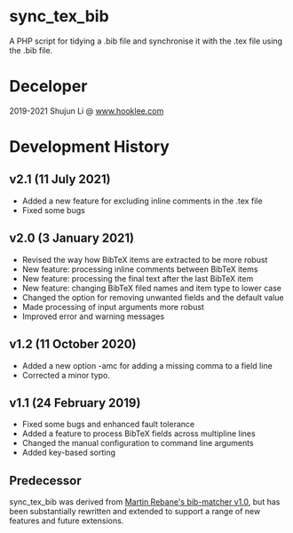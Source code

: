# sync_tex_bib
A PHP script for tidying a .bib file and synchronise it with the .tex file using the .bib file.

Deceloper
=======

2019-2021 Shujun Li @ www.hooklee.com

Development History
=======

v2.1 (11 July 2021)
----

* Added a new feature for excluding inline comments in the .tex file
* Fixed some bugs

v2.0 (3 January 2021)
----

* Revised the way how BibTeX items are extracted to be more robust
* New feature: processing inline comments between BibTeX items
* New feature: processing the final text after the last BibTeX item
* New feature: changing BibTeX filed names and item type to lower case
* Changed the option for removing unwanted fields and the default value
* Made processing of input arguments more robust
* Improved error and warning messages

v1.2 (11 October 2020)
----

* Added a new option -amc for adding a missing comma to a field line
* Corrected a minor typo.

v1.1 (24 February 2019)
----

* Fixed some bugs and enhanced fault tolerance
* Added a feature to process BibTeX fields across multipline lines
* Changed the manual configuration to command line arguments
* Added key-based sorting

Predecessor
----

sync_tex_bib was derived from [Martin Rebane's bib-matcher v1.0](https://github.com/martinrebane/bib-matcher), but has been substantially rewritten and extended to support a range of new features and future extensions.
